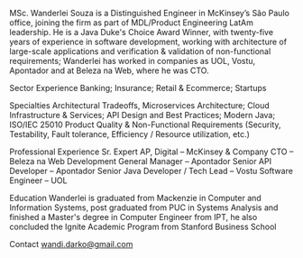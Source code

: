 MSc. Wanderlei Souza is a Distinguished Engineer in McKinsey’s São Paulo office, joining the firm as part of MDL/Product Engineering LatAm leadership. He is a Java Duke's Choice Award Winner, with twenty-five years of experience in software development, working with architecture of large-scale applications and verification & validation of non-functional requirements; Wanderlei has worked in companies as UOL, Vostu, Apontador and at Beleza na Web, where he was CTO.

Sector Experience 
Banking; Insurance; Retail & Ecommerce; Startups

Specialties 
Architectural Tradeoffs, Microservices Architecture; Cloud Infrastructure & Services; API Design and Best Practices; Modern Java; ISO/IEC 25010 Product Quality & Non-Functional Requirements (Security, Testability, Fault tolerance, Efficiency / Resource utilization, etc.)  

Professional Experience 
Sr. Expert AP, Digital – McKinsey & Company
CTO – Beleza na Web
Development General Manager – Apontador
Senior API Developer – Apontador
Senior Java Developer / Tech Lead – Vostu
Software Engineer – UOL

Education
Wanderlei is graduated from Mackenzie in Computer and Information Systems, post graduated from PUC in Systems Analysis and finished a Master's degree in Computer Engineer from IPT, he also concluded the Ignite Academic Program from Stanford Business School

Contact
wandi.darko@gmail.com
